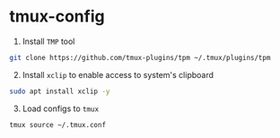 # tmux-config
1. Install `TMP` tool
```bash
git clone https://github.com/tmux-plugins/tpm ~/.tmux/plugins/tpm
```
2. Install `xclip` to enable access to system's clipboard
```bash
sudo apt install xclip -y
```

3. Load configs to `tmux`
```bash
tmux source ~/.tmux.conf
```
